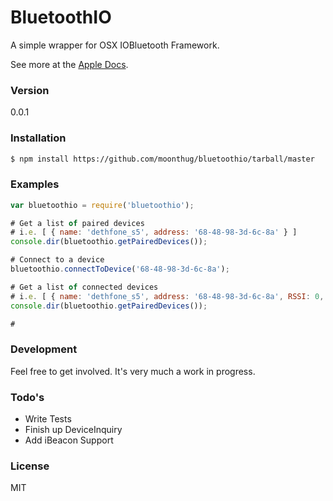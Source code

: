 # BluetoothIO

A simple wrapper for OSX IOBluetooth Framework.

See more at the [Apple Docs](https://developer.apple.com/library/mac/documentation/DeviceDrivers/Reference/IOBluetooth/_index.html).

### Version
0.0.1

### Installation

```sh
$ npm install https://github.com/moonthug/bluetoothio/tarball/master
```

### Examples
```javascript
var bluetoothio = require('bluetoothio');

# Get a list of paired devices
# i.e. [ { name: 'dethfone_s5', address: '68-48-98-3d-6c-8a' } ]
console.dir(bluetoothio.getPairedDevices());

# Connect to a device
bluetoothio.connectToDevice('68-48-98-3d-6c-8a');

# Get a list of connected devices
# i.e. [ { name: 'dethfone_s5', address: '68-48-98-3d-6c-8a', RSSI: 0, rawRSSI: -59 } ]
console.dir(bluetoothio.getPairedDevices());

#
```

### Development

Feel free to get involved. It's very much a work in progress.

### Todo's

 - Write Tests
 - Finish up DeviceInquiry
 - Add iBeacon Support

### License

MIT
